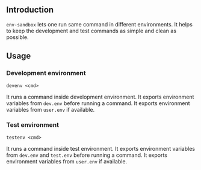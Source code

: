 ## Introduction
`env-sandbox` lets one run same command in different environments.
It helps to keep the development and test commands as simple and clean as possible.

## Usage
### Development environment

```
devenv <cmd>
```

It runs a command inside development environment.
It exports environment variables from `dev.env` before running a command.
It exports environment variables from `user.env` if available.

### Test environment

```
testenv <cmd>
```

It runs a command inside test environment.
It exports environment variables from `dev.env` and `test.env` before running a command.
It exports environment variables from `user.env` if available.
